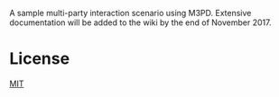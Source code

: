 A sample multi-party interaction scenario using M3PD. Extensive documentation will be added to the wiki by the end of November 2017.

# License
[MIT](LICENSE.txt)

